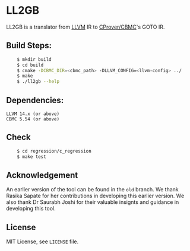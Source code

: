 # LL2GB
LL2GB is a translator from [LLVM](https://github.com/llvm/llvm-project) IR to [CProver/CBMC](https://github.com/diffblue/cbmc/)'s GOTO IR.

## Build Steps:

``` bash
    $ mkdir build
    $ cd build
    $ cmake -DCBMC_DIR=<cbmc_path> -DLLVM_CONFIG=<llvm-config> ../
    $ make
    $ ./ll2gb --help
```
## Dependencies:
    LLVM 14.x (or above)
    CBMC 5.54 (or above)

## Check

``` bash
    $ cd regression/c_regression
    $ make test
```
## Acknowledgement
An earlier version of the tool can be found in the `old` branch. We thank Rasika Sapate for her contributions in developing this earlier version.
We also thank Dr Saurabh Joshi for their valuable insignts and guidance in developing this tool.

## License
MIT License, see `LICENSE` file.
